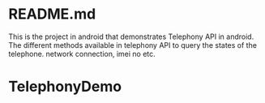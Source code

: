 ﻿# README.md

This is the project in android that demonstrates Telephony API in android.  The different methods available in telephony API to query the states of the telephone. network connection, imei no etc.
# TelephonyDemo
